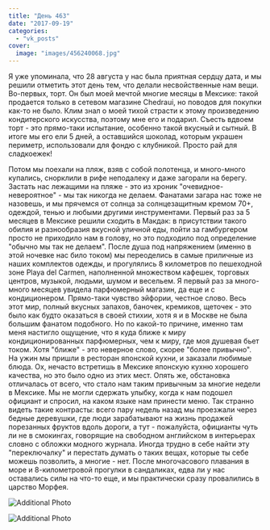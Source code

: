 ```yaml
---
title: "День 463"
date: "2017-09-19"
categories: 
  - "vk_posts"
cover:
  image: "images/456240068.jpg"
---
```


Я уже упоминала, что 28 августа у нас была приятная сердцу дата, и мы решили отметить этот день тем, что делали несвойственные нам вещи. Во-первых, торт. Он был моей мечтой многие месяцы в Мексике: такой продается только в сетевом магазине Chedraui, но поводов для покупки как-то не было. Клим знал о моей тихой страсти к этому произведению кондитерского искусства, поэтому мне его и подарил. Съесть вдвоем торт - это прямо-таки испытание, особенно такой вкусный и сытный. В итоге мы его ели 5 дней, а оставшийся шоколад, которым украшен периметр, использовали для фондю с клубникой. Просто рай для сладкоежек!

<!--more-->

Потом мы поехали на пляж, взяв с собой полотенца, и много-много купались, снорклили в рифе неподалеку и даже загорали на берегу. Застать нас лежащими на пляже - это из хроник "очевидное-невероятное" - мы так никогда не делаем. Фанатами загара нас тоже не назовешь, и мы прячемся от солнца за солнцезащитным кремом 70+, одеждой, тенью и любыми другими инструментами. Первый раз за 5 месяцев в Мексике решили сходить в Макдак: в присутствии такого обилия и разнообразия вкусной уличной еды, пойти за гамбургером просто не приходило нам в голову, но это подходило под определение "обычно мы так не делаем". После душа под напряжением (именно в этой ночевке нас било током) мы переоделись в самые приличные из наших комплектов одежды, и прогулялись 8 километров по пешеходной зоне Playa del Carmen, наполненной множеством кафешек, торговых центров, музыкой, людьми, шумом и весельем. Я первый раз за много-много месяцев увидела парфюмерный магазин, да еще и с кондиционером. Прямо-таки чувство эйфории, честное слово. Весь этот мир, полный вкусных запахов, баночек, кремиков, щеточек - это было как будто оказаться в своей стихии, хотя я и в Москве не была большим фанатом подобного. Но по какой-то причине, именно там меня настигло ощущение, что я куда ближе к миру кондиционированных парфюмерных, чем к миру, где моя душевая бьет током. Хотя "ближе" - это неверное слово, скорее "более привычно". На ужин мы пришли в ресторан японской кухни, и заказали любимые блюда. Ох, нечасто встретишь в Мексике японскую кухню хорошего качества, но это было одно из этих мест. Опять же, обстановка отличалась от всего, что стало нам таким привычным за многие недели в Мексике. Мы не могли сдержать улыбку, когда к нам подошел официант и спросил, на каком языке нам принести меню. Так странно видеть такие контрасты: всего пару недель назад мы проезжали через бедные деревушки, где люди зарабатывают на жизнь продажей порезанных фруктов вдоль дороги, а тут - пожалуйста, официанты чуть ли не в смокингах, говорящие на свободном английском в интерьерах словно с обложки модного журнала. Иногда трудно в себе найти эту "переключалку" и перестать думать о таких вещах, которые ты себе можешь позволить, а многие - нет. После многочасового плавания в море и 8-километровой прогулки в сандаликах, едва ли у нас оставались силы на что-то еще, и мы практически сразу провалились в царство Морфея.

![Additional Photo](https://vodpop.ru/wp-content/uploads/2023/07/456240069.jpg)

![Additional Photo](https://vodpop.ru/wp-content/uploads/2023/07/456240070.jpg)
